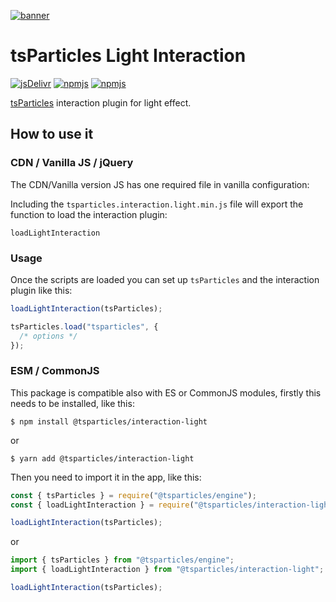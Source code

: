 [![banner](https://particles.js.org/images/banner3.png)](https://particles.js.org)

# tsParticles Light Interaction

[![jsDelivr](https://data.jsdelivr.com/v1/package/npm/@tsparticles/interaction-light/badge)](https://www.jsdelivr.com/package/npm/@tsparticles/interaction-light)
[![npmjs](https://badge.fury.io/js/@tsparticles/interaction-light.svg)](https://www.npmjs.com/package/@tsparticles/interaction-light)
[![npmjs](https://img.shields.io/npm/dt/@tsparticles/interaction-light)](https://www.npmjs.com/package/@tsparticles/interaction-light)

[tsParticles](https://github.com/matteobruni/tsparticles) interaction plugin for light effect.

## How to use it

### CDN / Vanilla JS / jQuery

The CDN/Vanilla version JS has one required file in vanilla configuration:

Including the `tsparticles.interaction.light.min.js` file will export the function to load the interaction plugin:

```text
loadLightInteraction
```

### Usage

Once the scripts are loaded you can set up `tsParticles` and the interaction plugin like this:

```javascript
loadLightInteraction(tsParticles);

tsParticles.load("tsparticles", {
  /* options */
});
```

### ESM / CommonJS

This package is compatible also with ES or CommonJS modules, firstly this needs to be installed, like this:

```shell
$ npm install @tsparticles/interaction-light
```

or

```shell
$ yarn add @tsparticles/interaction-light
```

Then you need to import it in the app, like this:

```javascript
const { tsParticles } = require("@tsparticles/engine");
const { loadLightInteraction } = require("@tsparticles/interaction-light");

loadLightInteraction(tsParticles);
```

or

```javascript
import { tsParticles } from "@tsparticles/engine";
import { loadLightInteraction } from "@tsparticles/interaction-light";

loadLightInteraction(tsParticles);
```
